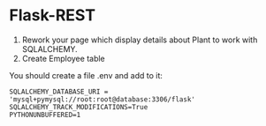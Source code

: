 # Flask-REST
 1. Rework your page which display details about Plant to work with SQLALCHEMY.
 2. Create Employee table
 
 You should create a file .env and add to it:
 
    SQLALCHEMY_DATABASE_URI = 'mysql+pymysql://root:root@database:3306/flask'
    SQLALCHEMY_TRACK_MODIFICATIONS=True
    PYTHONUNBUFFERED=1
